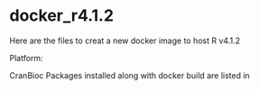 # docker_r4.1.2

Here are the files to creat a new docker image to host R v4.1.2

Platform:

CranBioc Packages installed along with docker build are listed in 




